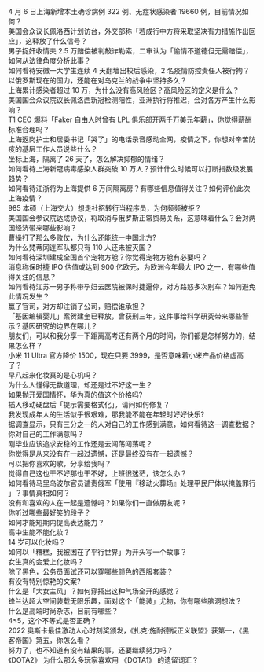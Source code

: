 4 月 6 日上海新增本土确诊病例 322 例、无症状感染者 19660 例，目前情况如何？  
美国会众议长佩洛西计划访台，外交部称「若成行中方将采取坚决有力措施作出回应」，这释放了什么信号？  
男子捉奸收情夫 2.5 万赔偿被判敲诈勒索，二审认为「偷情不道德但无需赔偿」，如何从法律角度分析此事？  
如何看待安徽一大学生连续 4 天翻墙出校后感染，2 名疫情防控责任人被行拘？  
以俄罗斯现在的国力，还能在对乌克兰的战争中坚持多久？  
上海累计感染者超过 10 万，为什么没有高风险区？高风险区的定义是什么？  
美国国会众议院议长佩洛西新冠检测阳性，亚洲执行将推迟，会对各方产生什么影响？  
T1 CEO 爆料「Faker 自由人时曾有 LPL 俱乐部开两千万美元年薪」，你觉得薪酬标准合理吗？  
上海返岗护士和居委书记「哭了」的电话录音感动全网，疫情之下，你想对辛苦防疫的基层工作人员说些什么？  
坐标上海，隔离了 26 天了，怎么解决抑郁的情绪？  
如何看待上海新冠病毒感染人群突破 10 万人？预计什么时候可以打断指数级发展趋势？  
如何看待江浙将为上海提供 6 万间隔离房？有哪些信息值得关注？如何评价此次上海疫情？  
985 本硕（上海交大）想走社招转行当程序员，为何频频被拒？  
美国国会参议院达成协议，将取消与俄罗斯正常贸易关系，这意味着什么？会对两国经济带来哪些影响？  
曹操打了那么多败仗，为什么还能统一中国北方?  
为什么梵蒂冈连军队都只有 110 人还未被灭国？  
如何看待深圳建成全国首个宠物方舱？你觉得宠物方舱有必要吗？  
消息称保时捷 IPO 估值或达到 900 亿欧元，为欧洲今年最大 IPO 之一，有哪些值得关注的信息？  
如何看待江苏一男子称带孕妇去医院被保时捷逼停，对方路怒多次别车？如何避免此情况发生？  
赢了官司，对方却注销了公司，赔偿谁承担？  
「基因编辑婴儿」案贺建奎已释放，曾获刑三年，这件事给科学研究带来哪些警示？基因研究的边界在哪儿？  
朋友们，可以和我分享一下距离高考还有两个月的时间，你们都是怎样努力的，结果怎么样？  
小米 11 Ultra 官方降价 1500，现在只要 3999，是否意味着小米产品价格虚高了？  
早八起来化妆真的是心机吗？  
为什么人懂得无数道理，却还是过不好这一生？  
如果抛开爱国情怀，华为真的值这个价格吗?  
插入移动硬盘后「提示需要格式化」，请问如何修复？  
我发现成年人的生活似乎很艰难，那我能不能在年轻时好好快乐?  
据调查显示，只有三分之一的人对自己的工作感到满意，如何看待这一调查数据？你对自己的工作满意吗？  
刚毕业应该追求安稳的工作还是去闯荡闯荡呢？  
你觉得是从来没有在一起过遗憾，还是最终没有在一起遗憾？  
可以把你喜欢的歌，分享给我吗？  
觉得自己这也干不好那也干不好，上班很迷茫，该怎么办？  
如何看待马里乌波尔官员谴责俄军「使用『移动火葬场』处理平民尸体以掩盖罪行 」？事情真相如何？  
没有和喜欢的人在一起是遗憾吗？如果你们一直做朋友呢 ​​​?  
你听过哪些最好笑的段子？  
如何才能短期内提高表达能力？  
高中生能不能化妆？  
14 岁可以化妆吗？  
如何以「糟糕，我被困在了平行世界」为开头写一个故事？  
女生真的会爱上化妆吗？  
除了黑色，公务员面试还可以穿哪些颜色的西服套装？  
有没有特别惊艳的文案?  
什么是「大女主风」？如何穿搭出这种气场全开的感觉？  
锋兰达超大空间装载无限乐趣，面对这个「能装」尤物，你有哪些脑洞想法？  
什么是高端时尚杂志，目前有哪些？  
4≤5，这个不等式是否正确？  
2022 奥斯卡最佳激动人心时刻奖颁发，《扎克·施耐德版正义联盟》获第一，《黑客帝国》第五，你怎么看？  
努力了，也不知道有没有结果的事，还要继续努力吗？  
《DOTA2》 为什么那么多玩家喜欢用 《DOTA1》 的遗留词汇？  

